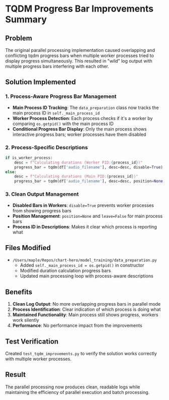 # TQDM Progress Bar Improvements Summary

## Problem
The original parallel processing implementation caused overlapping and conflicting tqdm progress bars when multiple worker processes tried to display progress simultaneously. This resulted in "wild" log output with multiple progress bars interfering with each other.

## Solution Implemented

### 1. Process-Aware Progress Bar Management
- **Main Process ID Tracking**: The `data_preparation` class now tracks the main process ID in `self._main_process_id`
- **Worker Process Detection**: Each process checks if it's a worker by comparing `os.getpid()` with the main process ID
- **Conditional Progress Bar Display**: Only the main process shows interactive progress bars; worker processes have them disabled

### 2. Process-Specific Descriptions
```python
if is_worker_process:
    desc = f"Calculating durations (Worker PID:{process_id})"
    progress_bar = tqdm(df['audio_filename'], desc=desc, disable=True)
else:
    desc = f"Calculating durations (Main PID:{process_id})"
    progress_bar = tqdm(df['audio_filename'], desc=desc, position=None, leave=False)
```

### 3. Clean Output Management
- **Disabled Bars in Workers**: `disable=True` prevents worker processes from showing progress bars
- **Position Management**: `position=None` and `leave=False` for main process bars
- **Process ID in Descriptions**: Makes it clear which process is reporting what

## Files Modified
- `/Users/maple/Repos/chart-hero/model_training/data_preparation.py`
  - Added `self._main_process_id = os.getpid()` in constructor
  - Modified duration calculation progress bars
  - Updated main processing loop with process-aware descriptions

## Benefits
1. **Clean Log Output**: No more overlapping progress bars in parallel mode
2. **Process Identification**: Clear indication of which process is doing what
3. **Maintained Functionality**: Main process still shows progress, workers work silently
4. **Performance**: No performance impact from the improvements

## Test Verification
Created `test_tqdm_improvements.py` to verify the solution works correctly with multiple worker processes.

## Result
The parallel processing now produces clean, readable logs while maintaining the efficiency of parallel execution and batch processing.
